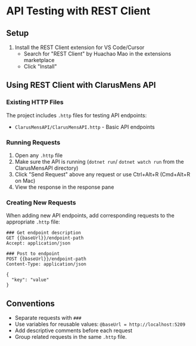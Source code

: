 # API Testing with REST Client

## Setup

1. Install the REST Client extension for VS Code/Cursor
   - Search for "REST Client" by Huachao Mao in the extensions marketplace
   - Click "Install"

## Using REST Client with ClarusMens API

### Existing HTTP Files

The project includes `.http` files for testing API endpoints:

- `ClarusMensAPI/ClarusMensAPI.http` - Basic API endpoints

### Running Requests

1. Open any `.http` file
2. Make sure the API is running (`dotnet run`/ `dotnet watch run` from the ClarusMensAPI directory)
3. Click "Send Request" above any request or use Ctrl+Alt+R (Cmd+Alt+R on Mac)
4. View the response in the response pane

### Creating New Requests

When adding new API endpoints, add corresponding requests to the appropriate `.http` file:

```http
### Get endpoint description
GET {{baseUrl}}/endpoint-path
Accept: application/json

### Post to endpoint
POST {{baseUrl}}/endpoint-path
Content-Type: application/json

{
  "key": "value"
}
```

## Conventions

- Separate requests with `###`
- Use variables for reusable values: `@baseUrl = http://localhost:5209`
- Add descriptive comments before each request
- Group related requests in the same `.http` file.
  